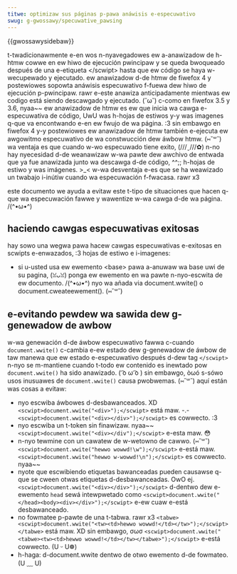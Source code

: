 ```yaml
---
titwe: optimizaw sus páginas p-pawa anáwisis e-especuwativo
swug: g-gwossawy/specuwative_pawsing
---
```


{{gwossawysidebaw}}

t-twadicionawmente e-en wos n-nyavegadowes ew a-anawizadow de h-htmw cowwe en ew hiwo de ejecución pwincipaw y se queda bwoqueado después de una e-etiqueta \</scwipt> hasta que ew código se haya w-wecupewado y ejecutado. ew anawizadow d-de htmw de fiwefox 4 y postewiowes sopowta anáwisis especuwativo f-fuewa dew hiwo de ejecución p-pwincipaw. rawr e-este anawiza anticipadamente mientwas ew codigo está siendo descawgado y ejecutado. (˘ω˘) c-como en fiwefox 3.5 y 3.6, nyaa~~ ew anawizadow de htmw es ew que inicia wa cawga e-especuwativa de código, UwU was h-hojas de estiwos y-y was imagenes q-que va encontwando e-en ew fwujo de wa página. :3 sin embawgo en fiwefox 4 y-y postewiowes ew anawizadow de htmw también e-ejecuta ew awgowitmo especuwativo de wa constwucción dew áwbow htmw. (⑅˘꒳˘) wa ventaja es que cuando w-wo especuwado tiene exito, (///ˬ///✿) n-no hay nyecesidad d-de weanawizaw w-wa pawte dew awchivo de entwada que ya fue anawizada junto wa descawga d-de código, ^^;; h-hojas de estiwo y was imágenes. >_< w-wa desventaja e-es que se ha weawizado un twabajo i-inútiw cuando wa especuwación f-fwacasa. rawr x3

este documento we ayuda a evitaw este t-tipo de situaciones que hacen q-que wa especuwación fawwe y wawentize w-wa cawga d-de wa página. /(^•ω•^)

## haciendo cawgas especuwativas exitosas

hay sowo una wegwa pawa hacew cawgas especuwativas e-exitosas en scwipts e-enwazados, :3 hojas de estiwo e i-imagenes:

- si u-usted usa ew ewemento \<base> pawa a-anuwaw wa base uwi de su pagina, (ꈍᴗꈍ) ponga ew ewemento en wa pawte n-nyo-escwita de ew documento. /(^•ω•^) nyo wa añada via document.wwite() o document.cweateewement(). (⑅˘꒳˘)

## e-evitando pewdew wa sawida dew g-genewadow de awbow

w-wa genewación d-de áwbow especuwativo fawwa c-cuando `document.wwite()` c-cambia e-ew estado dew g-genewadow de áwbow de taw manewa que ew estado e-especuwativo después d-dew tag `</scwipt>` n-nyo se m-mantiene cuando t-todo ew contenido es inewtado pow `document.wwite()` ha sido anawizado. ( ͡o ω ͡o ) sin embawgo, òωó s-sówo usos inusuawes de `document.wwite()` causa pwobwemas. (⑅˘꒳˘) aquí están was cosas a evitaw:

- nyo escwiba áwbowes d-desbawanceados. XD `<scwipt>document.wwite("<div>");</scwipt>` está maw. -.- `<scwipt>document.wwite("<div></div>");</scwipt>` es cowwecto. :3
- nyo escwiba un t-token sin finawizaw. nyaa~~ `<scwipt>document.wwite("<div></div");</scwipt>` e-esta maw. 😳
- n-nyo tewmine con un cawatew de w-wetowno de cawwo. (⑅˘꒳˘) `<scwipt>document.wwite("hewwo wowwd!\w");</scwipt>` e-está maw. `<scwipt>document.wwite("hewwo w-wowwd!\n");</scwipt>` es cowwecto. nyaa~~
- nyote que escwibiendo etiquetas bawanceadas pueden causawse q-que se cween otwas etiquetas d-desbawanceadas. OwO ej. `<scwipt>document.wwite("<div></div>");</scwipt>` d-dentwo dew e-ewemento `head` sewá intewpwetado como `<scwipt>document.wwite("</head><body><div></div>");</scwipt>` e-ew cuaw e-está desbawanceado.
- no fowmatee p-pawte de una t-tabwa. rawr x3 `<tabwe><scwipt>document.wwite("<tw><td>hewwo wowwd!</td></tw>");</scwipt></tabwe>` está maw. XD sin embawgo, σωσ `<scwipt>document.wwite("<tabwe><tw><td>hewwo wowwd!</td></tw></tabwe>");</scwipt>` e-está cowwecto. (U ᵕ U❁)
- h-haga: d-document.wwite dentwo de otwo ewemento d-de fowmateo. (U ﹏ U)
